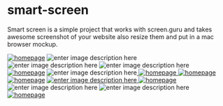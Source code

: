 # smart-screen
Smart screen is a simple project that works with screen.guru and takes awesome screenshot of your website also resize them and put in a mac browser mockup.

 [
![homepage](https://img.shields.io/github/followers/saviomartin?style=flat)](https://github.com/saviomartin)   ![enter image description here](https://img.shields.io/github/watchers/saviomartin/smart-screen?color=0df44b) ![enter image description here](https://img.shields.io/website?color=7007B5&url=https://smartscreen.vercel.app/)  ![enter image description here](https://img.shields.io/github/repo-size/saviomartin/smart-screen?color=F62484)[ ![homepage](https://img.shields.io/badge/build-passing-brightgreen)]([https://github.com/saviomartin/smart-screen ) ![enter image description here](https://img.shields.io/github/downloads/saviomartin/smart-screen/total?color=F62484)[
![homepage](https://img.shields.io/github/stars/saviomartin/smart-screen?color=7007B5)]([https://github.com/saviomartin/smart-screen )[  ![homepage](https://img.shields.io/github/forks/saviomartin/smart-screen?color=00B2D6)]([https://github.com/saviomartin/smart-screen ) [  ![homepage](https://img.shields.io/github/issues/saviomartin/smart-screen?color=0DF44B)]([https://github.com/saviomartin/smart-screen ) [  ![enter image description here](https://img.shields.io/github/languages/code-size/saviomartin/smart-screen) ![homepage](https://img.shields.io/github/license/saviomartin/smart-screen?color=F62484)]([https://github.com/saviomartin/smart-screen) ![enter image description here](https://img.shields.io/github/last-commit/saviomartin/smart-screen?color=F62484) ![enter image description here](https://img.shields.io/github/contributors/saviomartin/smart-screen?color=7007B5) [  ![homepage](https://img.shields.io/twitter/url?style=social&url=https%3A%2F%2Fgithub.com%2Fsaviomartin%2Fsmart-screen)]([twitter](http://twitter.com/share?text=Smart%20screen%20is%20a%20simple%20project%20that%20works%20with%20screen.guru%20and%20takes%20awesome%20screenshot%20of%20your%20website%20also%20resize%20them%20and%20put%20in%20a%20mac%20browser%20mockup.&url=https://smartscreen.vercel.app&hashtags=create,found,super) ) 
